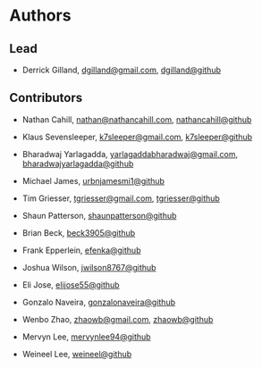 # Authors

## Lead


* Derrick Gilland, [dgilland@gmail.com](mailto:dgilland@gmail.com), [dgilland@github](https://github.com/dgilland)

## Contributors


* Nathan Cahill, [nathan@nathancahill.com](mailto:nathan@nathancahill.com), [nathancahill@github](https://github.com/nathancahill)


* Klaus Sevensleeper, [k7sleeper@gmail.com](mailto:k7sleeper@gmail.com), [k7sleeper@github](https://github.com/k7sleeper)


* Bharadwaj Yarlagadda, [yarlagaddabharadwaj@gmail.com](mailto:yarlagaddabharadwaj@gmail.com), [bharadwajyarlagadda@github](https://github.com/bharadwajyarlagadda)


* Michael James, [urbnjamesmi1@github](https://github.com/urbnjamesmi1)


* Tim Griesser, [tgriesser@gmail.com](mailto:tgriesser@gmail.com), [tgriesser@github](https://github.com/tgriesser)


* Shaun Patterson, [shaunpatterson@github](https://github.com/shaunpatterson)


* Brian Beck, [beck3905@github](https://github.com/beck3905)


* Frank Epperlein, [efenka@github](https://github.com/efenka)


* Joshua Wilson, [jwilson8767@github](https://github.com/jwilson8767)


* Eli Jose, [elijose55@github](https://github.com/elijose55)


* Gonzalo Naveira, [gonzalonaveira@github](https://github.com/gonzalonaveira)


* Wenbo Zhao, [zhaowb@gmail.com](mailto:zhaowb@gmail.com), [zhaowb@github](https://github.com/zhaowb)


* Mervyn Lee, [mervynlee94@github](https://github.com/mervynlee94)


* Weineel Lee, [weineel@github](https://github.com/weineel)
